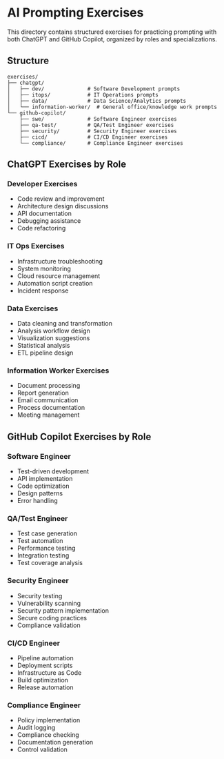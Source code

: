 # AI Prompting Exercises

This directory contains structured exercises for practicing prompting with both ChatGPT and GitHub Copilot, organized by roles and specializations.

## Structure

```
exercises/
├── chatgpt/
│   ├── dev/              # Software Development prompts
│   ├── itops/            # IT Operations prompts
│   ├── data/             # Data Science/Analytics prompts
│   └── information-worker/  # General office/knowledge work prompts
└── github-copilot/
    ├── swe/              # Software Engineer exercises
    ├── qa-test/          # QA/Test Engineer exercises
    ├── security/         # Security Engineer exercises
    ├── cicd/             # CI/CD Engineer exercises
    └── compliance/       # Compliance Engineer exercises
```

## ChatGPT Exercises by Role

### Developer Exercises
- Code review and improvement
- Architecture design discussions
- API documentation
- Debugging assistance
- Code refactoring

### IT Ops Exercises
- Infrastructure troubleshooting
- System monitoring
- Cloud resource management
- Automation script creation
- Incident response

### Data Exercises
- Data cleaning and transformation
- Analysis workflow design
- Visualization suggestions
- Statistical analysis
- ETL pipeline design

### Information Worker Exercises
- Document processing
- Report generation
- Email communication
- Process documentation
- Meeting management

## GitHub Copilot Exercises by Role

### Software Engineer
- Test-driven development
- API implementation
- Code optimization
- Design patterns
- Error handling

### QA/Test Engineer
- Test case generation
- Test automation
- Performance testing
- Integration testing
- Test coverage analysis

### Security Engineer
- Security testing
- Vulnerability scanning
- Security pattern implementation
- Secure coding practices
- Compliance validation

### CI/CD Engineer
- Pipeline automation
- Deployment scripts
- Infrastructure as Code
- Build optimization
- Release automation

### Compliance Engineer
- Policy implementation
- Audit logging
- Compliance checking
- Documentation generation
- Control validation 